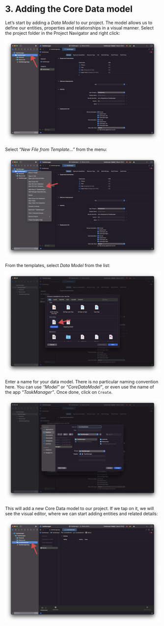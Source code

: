 # 3. Adding the Core Data model

Let’s start by adding a *Data Model* to our project. The model allows us to define our entities, properties and relationships in a visual manner. Select the project folder in the Project Navigator and right click:

![Group 26.png](11.3-core-data-model/Group_26.png)

Select *“New File from Template…”* from the menu:

![Group 27.png](11.3-core-data-model/Group_27.png)

From the templates, select *Data Model* from the list:

![Group 28.png](11.3-core-data-model/Group_28.png)

Enter a name for your data model. There is no particular naming convention here. You can use *“Model”* or *“CoreDataModel”*, or even use the name of the app *“TaskManager”*. Once done, click on `Create`.

![Screenshot 2025-03-21 at 16.33.03.png](11.3-core-data-model/Screenshot_2025-03-21_at_16.33.03.png)

This will add a new Core Data model to our project. If we tap on it, we will see the visual editor, where we can start adding entities and related details:

![Group 29.png](11.3-core-data-model/Group_29.png)
